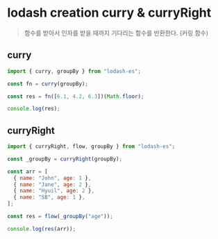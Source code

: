 # lodash creation curry & curryRight

> 함수를 받아서 인자를 받을 때까지 기다리는 함수를 반환한다. (커링 함수)

## curry

```js
import { curry, groupBy } from "lodash-es";

const fn = curry(groupBy);

const res = fn([6.1, 4.2, 6.3])(Math.floor);

console.log(res);
```

## curryRight

```js
import { curryRight, flow, groupBy } from "lodash-es";

const _groupBy = curryRight(groupBy);

const arr = [
  { name: "John", age: 1 },
  { name: "Jane", age: 2 },
  { name: "Hyuil", age: 2 },
  { name: "SB", age: 1 },
];

const res = flow(_groupBy("age"));

console.log(res(arr));
```
